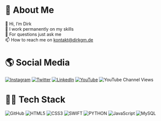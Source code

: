 # 🚀 About Me
👋 Hi, I’m Dirk <br>
🌱 I work permanently on my skills <br>
💬 For questions just ask me <br>
📫 How to reach me on kontakt@dirkgm.de<br>

# 🌎 Social Media
[![Instagram](https://img.shields.io/badge/Instagram-%23E4405F.svg?logo=Instagram&logoColor=white)](https://www.instagram.com/dirkmeyerde/) 
[![Twitter](https://img.shields.io/badge/Twitter-%231DA1F2.svg?logo=Twitter&logoColor=white)](https://twitter.com/dirkmeyerde)
[![LinkedIn](https://img.shields.io/badge/linkedin-%231DA1F2.svg?logo=LinkedIn&logoColor=white)](https://linkedin.com/in/dirkmeyerem)
[![YouTube](https://img.shields.io/badge/YouTube-%23FF0000.svg?logo=YouTube&logoColor=white)](https://youtube.com/@dirkmeyerde)
![YouTube Channel Views](https://img.shields.io/youtube/channel/views/@dirkmeyerde)


# 👨‍💻 Tech Stack
![GitHub](https://img.shields.io/badge/github-%23000000.svg?style=for-the-badge&logo=github&logoColor=white)
![HTML5](https://img.shields.io/badge/html5-%23E34F26.svg?style=for-the-badge&logo=html5&logoColor=white) ![CSS3](https://img.shields.io/badge/css3-%231572B6.svg?style=for-the-badge&logo=css3&logoColor=white) ![SWIFT](https://img.shields.io/badge/swift-%23E34F26.svg?style=for-the-badge&logo=swift&logoColor=white) ![PYTHON](https://img.shields.io/badge/python-%231572B6.svg?style=for-the-badge&logo=python&logoColor=white) ![JavaScript](https://img.shields.io/badge/javascript-%23323330.svg?style=for-the-badge&logo=javascript&logoColor=%23F7DF1E) ![MySQL](https://img.shields.io/badge/mysql-%2300f.svg?style=for-the-badge&logo=mysql&logoColor=white)
